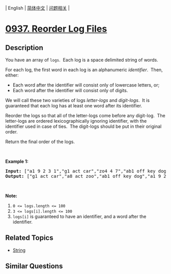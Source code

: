 
| English | [简体中文](README.md) | [问题相关](QUESTION.md) |
# [0937. Reorder Log Files](https://leetcode-cn.com/problems/reorder-log-files/)
## Description
<p>You have an array of <code>logs</code>.&nbsp; Each log is a space delimited string of words.</p>

<p>For each log, the first word in each log is an alphanumeric <em>identifier</em>.&nbsp; Then, either:</p>

<ul>
	<li>Each word after the identifier will consist only of lowercase letters, or;</li>
	<li>Each word after the identifier will consist only of digits.</li>
</ul>

<p>We will call these two varieties of logs <em>letter-logs</em> and <em>digit-logs</em>.&nbsp; It is guaranteed that each log has at least one word after its identifier.</p>

<p>Reorder the logs so that all of the letter-logs come before any digit-log.&nbsp; The letter-logs are ordered lexicographically ignoring identifier, with the identifier used in case of ties.&nbsp; The digit-logs should be put in their original order.</p>

<p>Return the final order of the logs.</p>

<p>&nbsp;</p>

<div>
<p><strong>Example 1:</strong></p>

<pre>
<strong>Input: </strong><span id="example-input-1-1">[&quot;a1 9 2 3 1&quot;,&quot;g1 act car&quot;,&quot;zo4 4 7&quot;,&quot;ab1 off key dog&quot;,&quot;a8 act zoo&quot;]</span>
<strong>Output: </strong><span id="example-output-1">[&quot;g1 act car&quot;,&quot;a8 act zoo&quot;,&quot;ab1 off key dog&quot;,&quot;a1 9 2 3 1&quot;,&quot;zo4 4 7&quot;]</span>
</pre>

<p>&nbsp;</p>

<p><strong>Note:</strong></p>

<ol>
	<li><code>0 &lt;= logs.length &lt;= 100</code></li>
	<li><code>3 &lt;= logs[i].length &lt;= 100</code></li>
	<li><code>logs[i]</code> is guaranteed to have an identifier, and a word after the identifier.</li>
</ol>
</div>

## Related Topics
- [String](https://leetcode-cn.com/tag/string)
## Similar Questions

